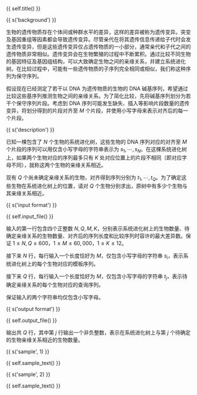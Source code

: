 {{ self.title() }}

{{ s('background') }}

生物的遗传物质存在个体间或种群水平的差异，这样的差异被称为遗传变异。突变及基因重组等因素都会导致遗传变异。尽管亲代在将其遗传信息传递给子代时会发生遗传变异，但是这些遗传变异仅占遗传物质的一小部分，通常亲代和子代之间的遗传物质非常相似。遗传变异会在生物繁殖的过程中不断累积。通过比较不同生物的基因特征及基因组结构，可以大致确定生物之间的亲缘关系，并建立系统进化树。在比较过程中，可能有一些遗传物质的子序列完全相同或相似，我们称这种序列为保守序列。

假设现在已经测定了若干以 DNA 为遗传物质的生物的 DNA 碱基序列，希望通过比较这些基序列推测生物之间的亲缘关系。为了简化比较，先将碱基序列划分为若干个保守序列片段。考虑到 DNA 序列可能发生缺失、插入等影响片段数量的遗传变异，将划分得到的片段对齐至 $M$ 个片段，并使用小写字母来表示对齐后的每一个片段。

{{ s('description') }}

已知一棵包含了 $N$ 个生物的系统进化树，这些生物的 DNA 序列对应的对齐至 $M$ 个片段的序列可以用仅含小写字母的字符串表示为 $s_1, \cdots,s_N$。在这棵系统进化树上，如果两个生物对应的序列最多只有 $K$ 处对应位置上的片段不相同（即对应字母不同），就称这两个生物的亲缘关系相近。

现有 $Q$ 个尚未确定亲缘关系的生物，对齐得到序列分别为 $t_1, \cdots,t_Q$。为了确定这些生物在系统进化树上的位置，请对 $Q$ 个生物分别求出，原树中有多少个生物与其亲缘关系相近。

{{ s('input format') }}

{{ self.input_file() }}

输入的第一行包含四个正整数 $N, Q, M, K$，分别表示系统进化树上的生物数量、待确定亲缘关系的生物数量、对齐后的序列长度和比较序列时容许的最大差异数。保证 $1\le N, Q\le 600$，$1\le M\le 60,000$，$1\le K\le 12$。

接下来 $N$ 行，每行输入一个长度恰好为 $M$，仅包含小写字母的字符串 $s_i$，表示系统进化树上的每个生物对应的模板序列。

接下来 $Q$ 行，每行输入一个长度恰好为 $M$，仅包含小写字母的字符串 $t_j$，表示待确定亲缘关系的每个生物对应的查询序列。

保证输入的两个字符串均仅包含小写字母。

{{ s('output format') }}

{{ self.output_file() }}

输出共 $Q$ 行，其中第 $j$ 行输出一个非负整数，表示在系统进化树上与第 $j$ 个待确定的生物亲缘关系相近的生物数量。

{{ s('sample', 1) }}

{{ self.sample_text() }}

{{ s('sample', 2) }}

{{ self.sample_text() }}
